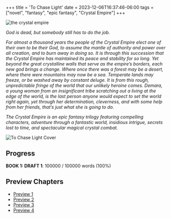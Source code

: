 +++
title = 'To Chase Light'
date = 2023-12-06T16:37:46-06:00
tags = ["novel", "fantasy", "epic fantasy", "Crystal Empire"]
+++

![the crystal empire](/images/crystal-empire-logo.png)

*God is dead, but somebody still has to do the job.*

*For almost a thousand years the people of the Crystal Empire elect one of their own to be their God, to assume the mantle of authority and power over all creation, and to burn away in doing so.  It is through this succession that the Crystal Empire has maintained its peace and stability for so long.  Yet beyond the great crystalline walls that serve as the empire’s borders, each new god brings a change.  Where once there was a forest may be a desert, where there were mountains may now be a sea.  Temperate lands may freeze, or be washed away by constant deluge.  It is from this rough, unpredictable fringe of the world that our unlikely heroine comes.  Demara, a young woman from an insignificant tribe scratching out a living at the edge of the world, is the last person anyone would expect to set the world right again, yet through her determination, cleverness, and with some help from her friends, that’s just what she is going to do.*

*The Crystal Empire is an epic fantasy trilogy featuring compelling characters, adventure through a fantastic world, insidious intrigue, secrets lost to time, and spectacular magical crystal combat.*

![To Chase Light Cover](/images/DraftToChaseLightCover.png)

## Progress

**BOOK 1: DRAFT 1**: 100000 / 100000 words (100%)

## Preview Chapters

* [Preview 1](/posts/2024-crystal-empire-preview-1)
* [Preview 2](/posts/2024-crystal-empire-preview-2)
* [Preview 3](/posts/2024-crystal-empire-preview-3)
* [Preview 4](/posts/2024-crystal-empire-preview-4)